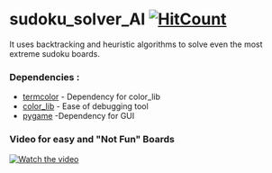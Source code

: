 # sudoku_solver_AI [![HitCount](http://hits.dwyl.com/Ozer-T/sudoku_solver_AI.svg)](http://hits.dwyl.com/Ozer-T/sudoku_solver_AI)
It uses backtracking and heuristic algorithms to solve even the most extreme sudoku boards.


### Dependencies :
* [termcolor](https://pypi.org/project/termcolor/) - Dependency for color_lib
* [color_lib](https://github.com/Ozer-T/color_library) - Ease of debugging tool 
* [pygame](https://www.pygame.org/docs/) -Dependency for GUI



### Video for easy and "Not Fun" Boards
[![Watch the video](https://i.ytimg.com/an_webp/Cs4pDm_2hR4/mqdefault_6s.webp?du=3000&sqp=CMyX5_wF&rs=AOn4CLDrosL0bkj2MVUO4o-m8HJqmTl2Zg)](https://www.linkedin.com/feed/update/urn:li:activity:6616275142794326016/)
